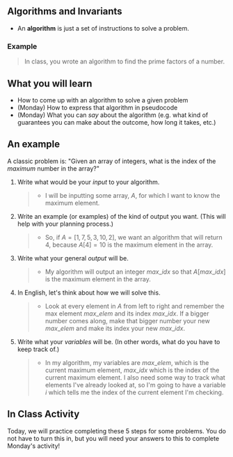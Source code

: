 ## Algorithms and Invariants

- An **algorithm** is just a set of instructions to solve a problem.

### Example

   > In class, you wrote an algorithm to find the prime factors of a number.

## What you will learn

- How to come up with an algorithm to solve a given problem
- (Monday) How to express that algorithm in pseudocode
- (Monday) What you can *say* about the algorithm (e.g. what kind of guarantees you can make about the outcome, how long it takes, etc.)

## An example

A classic problem is: "Given an array of integers, what is the index of the *maximum* number in the array?"

1. Write what would be your *input* to your algorithm.
   
   > - I will be inputting some array, $A$, for which I want to know the maximum element. 

2. Write an example (or examples) of the kind of output you want. (This will help with your planning process.)
    
   > - So, if $A = [1,7,5,3,10,2]$, we want an algorithm that will return $4$, because $A[4] = 10$ is the maximum element in the array.
   
3. Write what your general *output* will be.

   > - My algorithm will output an integer $max\_idx$ so that $A[max\_idx]$ is the maximum element in the array.
   

4. In English, let's think about how we will solve this.

   > - Look at every element in $A$ from left to right and remember the max element $max\_elem$ and its index $max\_idx$. If a bigger number comes along, make that bigger number your new $max\_elem$ and make its index your new $max\_idx$. 

5. Write what your *variables* will be. (In other words, what do you have to keep track of.)

   > - In my algorithm, my variables are $max\_elem$, which is the current maximum element, $max\_idx$ which is the index of the current maximum element. I also need some way to track what elements I've already looked at, so I'm going to have a variable $i$ which tells me the index of the current element I'm checking.
   
## In Class Activity

Today, we will practice completing these 5 steps for some problems. You do not have to turn this in, but you will need your answers to this to complete Monday's activity!

